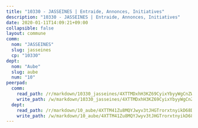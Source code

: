 ```yaml
---
title: "10330 - JASSEINES | Entraide, Annonces, Initiatives"
description: "10330 - JASSEINES | Entraide, Annonces, Initiatives"
date: 2020-01-11T14:09:21+09:00
collapsible: false
layout: commune
comm:
  nom: "JASSEINES"
  slug: jasseines
  cp: "10330"
dept:
  nom: "Aube"
  slug: aube
  num: "10"
peerpad:
  comm:
    read_path: /r/markdown/10330_jasseines/4XTTMDxhH3KZ69CyixYbyyWgCnZWiH5ABoHXu583prhDeFyiY
    write_path: /w/markdown/10330_jasseines/4XTTMDxhH3KZ69CyixYbyyWgCnZWiH5ABoHXu583prhDeFyiY-K3TgUK8P5CHPo7vhrWjsWcQ5WWXEQepfWTur38Zy9QQHmGrVwfeVtcvhijWnbeF8ybsTQCTu7BrhsdCfbihMBQXm3XCEKC65N8JB3mWvmiyrgWVF8PnqCTAhUXCJsPjqwy8heSWC
  dept:
    read_path: /r/markdown/10_aube/4XTTM41Zu8MQYJwyv3tJHGTrorxtnyikD68DsVemyiZk3ThMz
    write_path: /w/markdown/10_aube/4XTTM41Zu8MQYJwyv3tJHGTrorxtnyikD68DsVemyiZk3ThMz-K3TgTmGUJaeXhcyrKr3gXoqmq82GkfYoTwSCbr39jXo2qoiz4eMZ1zWf94tEK8PkgCEQwZ6j878iec7q7nyW22BbTVtKr2C3mJwkjMoqhPxRA9brvyfx2cZBiMVgJntTtrf7GrDW
---
```


